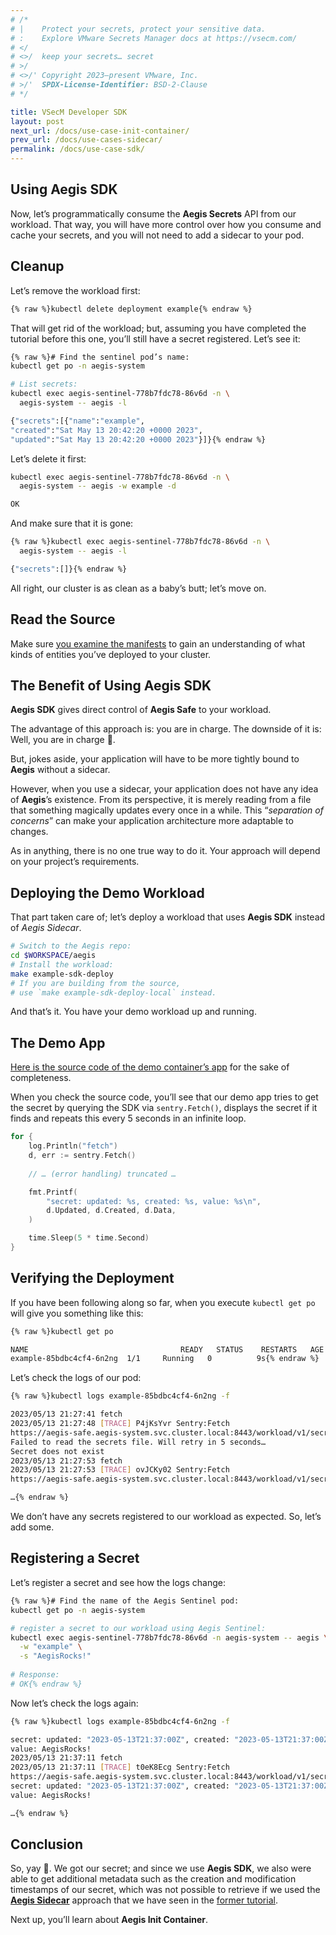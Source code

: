 ```yaml
---
# /*
# |    Protect your secrets, protect your sensitive data.
# :    Explore VMware Secrets Manager docs at https://vsecm.com/
# </
# <>/  keep your secrets… secret
# >/
# <>/' Copyright 2023–present VMware, Inc.
# >/'  SPDX-License-Identifier: BSD-2-Clause
# */

title: VSecM Developer SDK
layout: post
next_url: /docs/use-case-init-container/
prev_url: /docs/use-cases-sidecar/
permalink: /docs/use-case-sdk/
---
```


## Using **Aegis SDK**

Now, let’s programmatically consume the **Aegis Secrets** API from our
workload. That way, you will have more control over how you consume and cache
your secrets, and you will not need to add a sidecar to your pod.

## Cleanup

Let’s remove the workload first:

```bash 
{% raw %}kubectl delete deployment example{% endraw %}
```

That will get rid of the workload; but, assuming you have completed the tutorial
before this one, you’ll still have a secret registered. Let’s see it:

```bash
{% raw %}# Find the sentinel pod’s name:
kubectl get po -n aegis-system

# List secrets:
kubectl exec aegis-sentinel-778b7fdc78-86v6d -n \
  aegis-system -- aegis -l

{"secrets":[{"name":"example",
"created":"Sat May 13 20:42:20 +0000 2023",
"updated":"Sat May 13 20:42:20 +0000 2023"}]}{% endraw %}
```

Let’s delete it first:

```bash 
kubectl exec aegis-sentinel-778b7fdc78-86v6d -n \
  aegis-system -- aegis -w example -d

OK
```

And make sure that it is gone:

```bash
{% raw %}kubectl exec aegis-sentinel-778b7fdc78-86v6d -n \
  aegis-system -- aegis -l

{"secrets":[]}{% endraw %}
```

All right, our cluster is as clean as a baby’s butt; let’s move on.

## Read the Source

Make sure [you examine the manifests][workload-yaml] to gain an understanding
of what kinds of entities you’ve deployed to your cluster.

[workload-yaml]: https://github.com/shieldworks/aegis/tree/main/examples/workload-using-sdk/k8s

## The Benefit of Using **Aegis SDK**

**Aegis SDK** gives direct control of **Aegis Safe** to your workload.

The advantage of this approach is: you are in charge.
The downside of it is: Well, you are in charge 🙂.

But, jokes aside, your application will have to be
more tightly bound to **Aegis** without a sidecar.

However, when you use a sidecar, your application does not have any idea of
**Aegis**’s existence. From its perspective, it is merely reading from a file
that something magically updates every once in a while. This
“*separation of concerns*” can make your application architecture more
adaptable to changes.

As in anything, there is no one true way to do it. Your approach will depend
on your project’s requirements.

## Deploying the Demo Workload

That part taken care of; let’s deploy a workload that uses **Aegis SDK**
instead of *Aegis Sidecar*.

```bash 
# Switch to the Aegis repo:
cd $WORKSPACE/aegis
# Install the workload:
make example-sdk-deploy
# If you are building from the source, 
# use `make example-sdk-deploy-local` instead.
```

And that’s it. You have your demo workload up and running.

## The Demo App

[Here is the source code of the demo container’s app][workload-src] for the
sake of completeness.

[workload-src]: https://github.com/shieldworks/aegis/blob/main/examples/workload-using-sdk/main.go

When you check the source code, you’ll see that our demo app tries to get the
secret by querying the SDK via `sentry.Fetch()`, displays the secret if it finds
and repeats this every 5 seconds in an infinite loop.

```go 
for {
    log.Println("fetch")
    d, err := sentry.Fetch()
    
    // … (error handling) truncated …

    fmt.Printf(
        "secret: updated: %s, created: %s, value: %s\n",
        d.Updated, d.Created, d.Data,
    )

    time.Sleep(5 * time.Second)
}
```

## Verifying the Deployment

If you have been following along so far, when you execute `kubectl get po` will
give you something like this:

```bash 
{% raw %}kubectl get po

NAME                                  READY   STATUS    RESTARTS   AGE
example-85bdbc4cf4-6n2ng  1/1     Running   0          9s{% endraw %}
```

Let’s check the logs of our pod:

```bash 
{% raw %}kubectl logs example-85bdbc4cf4-6n2ng -f

2023/05/13 21:27:41 fetch
2023/05/13 21:27:48 [TRACE] P4jKsYvr Sentry:Fetch 
https://aegis-safe.aegis-system.svc.cluster.local:8443/workload/v1/secrets
Failed to read the secrets file. Will retry in 5 seconds…
Secret does not exist
2023/05/13 21:27:53 fetch
2023/05/13 21:27:53 [TRACE] ovJCKy02 Sentry:Fetch 
https://aegis-safe.aegis-system.svc.cluster.local:8443/workload/v1/secrets

…{% endraw %}
```

We don’t have any secrets registered to our workload as expected. So, let’s
add some.

## Registering a Secret

Let’s register a secret and see how the logs change:

```bash 
{% raw %}# Find the name of the Aegis Sentinel pod:
kubectl get po -n aegis-system

# register a secret to our workload using Aegis Sentinel:
kubectl exec aegis-sentinel-778b7fdc78-86v6d -n aegis-system -- aegis \
  -w "example" \
  -s "AegisRocks!"
  
# Response: 
# OK{% endraw %}
```

Now let’s check the logs again:

```bash 
{% raw %}kubectl logs example-85bdbc4cf4-6n2ng -f

secret: updated: "2023-05-13T21:37:00Z", created: "2023-05-13T21:37:00Z", 
value: AegisRocks!
2023/05/13 21:37:11 fetch
2023/05/13 21:37:11 [TRACE] t0eK8Ecg Sentry:Fetch 
https://aegis-safe.aegis-system.svc.cluster.local:8443/workload/v1/secrets
secret: updated: "2023-05-13T21:37:00Z", created: "2023-05-13T21:37:00Z", 
value: AegisRocks!

…{% endraw %}
```

[demo-sidecar]: /examples/use-case-sidecar

## Conclusion

So, yay 🎉.  We got our secret; and since we use **Aegis SDK**, we also were able
to get additional metadata such as the creation and modification timestamps of
our secret, which was not possible to retrieve if we used the
[**Aegis Sidecar**][demo-sidecar] approach that we have seen in the
[former tutorial][demo-sidecar].

Next up, you’ll learn about **Aegis Init Container**.
